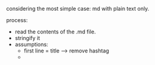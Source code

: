 considering the most simple case: md with plain text only.

process:

- read the contents of the .md file.
- stringify it
- assumptions:
  - first line = title --> remove hashtag
  - 
